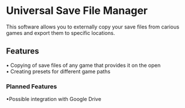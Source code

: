 # Universal Save File Manager

This software allows you to externally copy your save files from carious games and export them to specific locations.

## Features
• Copying of save files of any game that provides it on the open  
• Creating presets for different game paths  

### Planned Features
•Possible integration with Google Drive  
